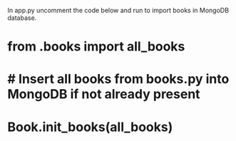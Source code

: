 In app.py uncomment the code below and run to import books in MongoDB database.

# from .books import all_books

# # Insert all books from books.py into MongoDB if not already present
# Book.init_books(all_books)
